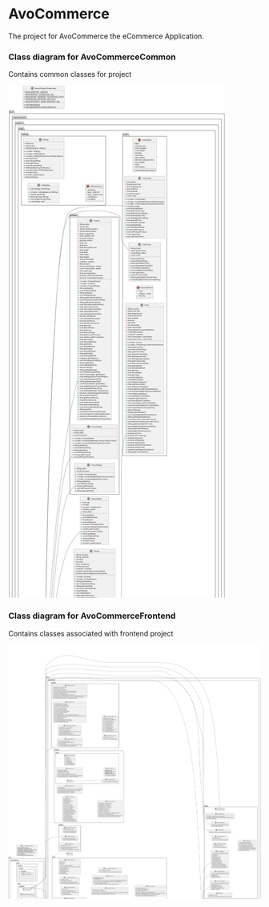 # AvoCommerce
The project for AvoCommerce the eCommerce Application.

<p><h3>Class diagram for AvoCommerceCommon</h3> Contains common classes for project</p>

<img src="avoCommerceCommon.png" alt="AvoCommerce Common Classes">

<p><h3>Class diagram for AvoCommerceFrontend</h3> Contains classes associated with frontend project</p>

<img src="avoCommerceFrontend.png" alt="AvoCommerce Frontend Classes">